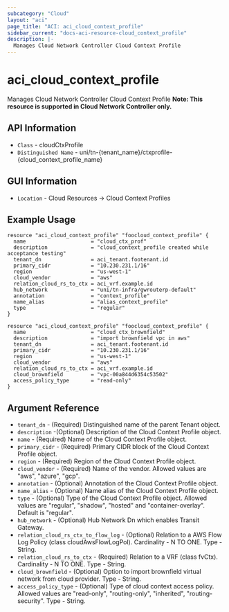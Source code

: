 ```yaml
---
subcategory: "Cloud"
layout: "aci"
page_title: "ACI: aci_cloud_context_profile"
sidebar_current: "docs-aci-resource-cloud_context_profile"
description: |-
  Manages Cloud Network Controller Cloud Context Profile
---
```


# aci_cloud_context_profile #
Manages Cloud Network Controller Cloud Context Profile
<b>Note: This resource is supported in Cloud Network Controller only. </b>
## API Information ##

* `Class` - cloudCtxProfile
* `Distinguished Name` - uni/tn-{tenant_name}/ctxprofile-{cloud_context_profile_name}

## GUI Information ##

* `Location` - Cloud Resources -> Cloud Context Profiles
## Example Usage ##

```hcl
resource "aci_cloud_context_profile" "foocloud_context_profile" {
  name                     = "cloud_ctx_prof"
  description              = "cloud_context_profile created while acceptance testing"
  tenant_dn                = aci_tenant.footenant.id
  primary_cidr             = "10.230.231.1/16"
  region                   = "us-west-1"
  cloud_vendor             = "aws"
  relation_cloud_rs_to_ctx = aci_vrf.example.id
  hub_network              = "uni/tn-infra/gwrouterp-default"
  annotation               = "context_profile"
  name_alias               = "alias_context_profile"
  type                     = "regular"
}
```

```hcl
resource "aci_cloud_context_profile" "foocloud_context_profile" {
  name                     = "cloud_ctx_brownfield"
  description              = "import brownfield vpc in aws"
  tenant_dn                = aci_tenant.footenant.id
  primary_cidr             = "10.230.231.1/16"
  region                   = "us-west-1"
  cloud_vendor             = "aws"
  relation_cloud_rs_to_ctx = aci_vrf.example.id
  cloud_brownfield         = "vpc-00a844d6354c53502"
  access_policy_type       = "read-only"
}
```


## Argument Reference ##
* `tenant_dn` - (Required) Distinguished name of the parent Tenant object.
* `description` -(Optional) Description of the Cloud Context Profile object.
* `name` - (Required) Name of the Cloud Context Profile object.
* `primary_cidr` - (Required) Primary CIDR block of the Cloud Context Profile object.
* `region` - (Required) Region of the Cloud Context Profile object.
* `cloud_vendor` - (Required) Name of the vendor. Allowed values are "aws", "azure", "gcp".
* `annotation` - (Optional) Annotation of the Cloud Context Profile object.
* `name_alias` - (Optional) Name alias of the Cloud Context Profile object.
* `type` - (Optional) Type of the Cloud Context Profile object. Allowed values are "regular", "shadow", "hosted" and "container-overlay". Default is "regular".
* `hub_network` - (Optional) Hub Network Dn which enables Transit Gateway.
* `relation_cloud_rs_ctx_to_flow_log` - (Optional) Relation to a AWS Flow Log Policy (class cloudAwsFlowLogPol). Cardinality - N TO ONE. Type - String.
* `relation_cloud_rs_to_ctx` - (Required) Relation to a VRF (class fvCtx). Cardinality - N TO ONE. Type - String.
* `cloud_brownfield` - (Optional) Option to import brownfield virtual network from cloud provider. Type - String.
* `access_policy_type` - (Optional) Type of cloud context access policy. Allowed values are "read-only", "routing-only", "inherited", "routing-security". Type - String.